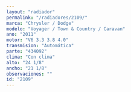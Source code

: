 ```yaml
---
layout: "radiador"
permalink: "/radiadores/2109/"
marca: "Chrysler / Dodge"
modelo: "Voyager / Town & Country / Caravan"
ano: "2011"
motor: "V6 3.3 3.8 4.0"
transmision: "Automática"
parte: "434092"
clima: "Con clima"
alto: "24 1/8"
ancho: "21 1/8"
observaciones: ""
id: "2109"
---
```


